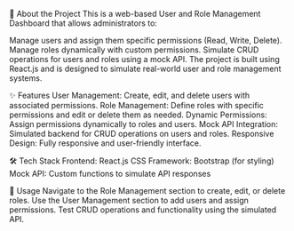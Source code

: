 📖 About the Project
This is a web-based User and Role Management Dashboard that allows administrators to:

Manage users and assign them specific permissions (Read, Write, Delete).
Manage roles dynamically with custom permissions.
Simulate CRUD operations for users and roles using a mock API.
The project is built using React.js and is designed to simulate real-world user and role management systems.

✨ Features
User Management: Create, edit, and delete users with associated permissions.
Role Management: Define roles with specific permissions and edit or delete them as needed.
Dynamic Permissions: Assign permissions dynamically to roles and users.
Mock API Integration: Simulated backend for CRUD operations on users and roles.
Responsive Design: Fully responsive and user-friendly interface.

🛠️ Tech Stack
Frontend: React.js
CSS Framework: Bootstrap (for styling)
Mock API: Custom functions to simulate API responses

📘 Usage
Navigate to the Role Management section to create, edit, or delete roles.
Use the User Management section to add users and assign permissions.
Test CRUD operations and functionality using the simulated API.

